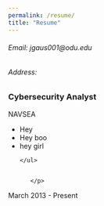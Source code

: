 ```yaml
---
permalink: /resume/
title: "Resume"
---
```

<h6> Email: jgaus001@odu.edu </h6>
<h6> Address: </h6>


<div>
  <div>
   <h3>Cybersecurity Analyst</h3>
     <div>NAVSEA</div>
       <p> 
    <ul>
      <li> Hey </li>
      <li> Hey boo </li>
      <li> hey girl </li>
    
    </ul>
    
    
       </p>
   </div>
  <div> <span> March 2013 - Present</span></div>
</div>
